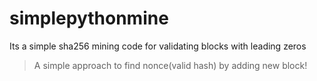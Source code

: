 # simplepythonmine
Its a simple sha256 mining code for validating blocks with leading zeros
> A simple approach to find nonce(valid hash) by adding new block!
